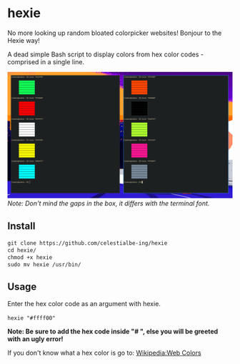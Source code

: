 # hexie

No more looking up random bloated colorpicker websites!
Bonjour to the Hexie way!

A dead simple Bash script to display colors from hex color codes - comprised in a single line.

![Screenshot](Example.png)
*Note: Don't mind the gaps in the box, it differs with the terminal font.*

## Install

```
git clone https://github.com/celestialbe-ing/hexie
cd hexie/
chmod +x hexie
sudo mv hexie /usr/bin/
```
## Usage

Enter the hex color code as an argument with hexie.
 
`hexie "#ffff00"`

**Note: Be sure to add the hex code inside "# ", else you will be greeted with an ugly error!**

If you don't know what a hex color is go to:
    [Wikipedia:Web Colors](https://en.wikipedia.org/wiki/Web_colors)
